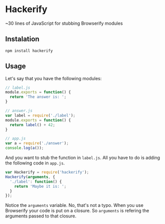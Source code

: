 # Hackerify

~30 lines of JavaScript for stubbing Browserify modules

## Instalation

`npm install hackerify`

## Usage

Let's say that you have the following modules:

```js
// label.js
module.exports = function() {
  return 'The answer is: ';
}

// answer.js
var label = require('./label');
module.exports = function() {
  return label() + 42;
}

// app.js
var a = require('./answer');
console.log(a());
```

And you want to stub the function in `label.js`. All you have to do is adding the following code in `app.js`.

```js
var Hackerify = require('hackerify');
Hackerify(arguments, {
  './label': function() {
    return 'Maybe it is: ';
  }
});
```

Notice the `arguments` variable. No, that's not a typo. When you use Browserify your code is put on a closure. So `arguments` is refering the arguments passed to that closure.